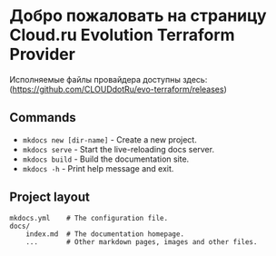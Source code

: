 # Добро пожаловать на страницу Cloud.ru Evolution Terraform Provider

Исполняемые файлы провайдера доступны здесь: (https://github.com/CLOUDdotRu/evo-terraform/releases)

## Commands

* `mkdocs new [dir-name]` - Create a new project.
* `mkdocs serve` - Start the live-reloading docs server.
* `mkdocs build` - Build the documentation site.
* `mkdocs -h` - Print help message and exit.

## Project layout

    mkdocs.yml    # The configuration file.
    docs/
        index.md  # The documentation homepage.
        ...       # Other markdown pages, images and other files.
